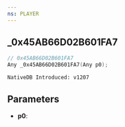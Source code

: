 ```yaml
---
ns: PLAYER
---
```

## _0x45AB66D02B601FA7

```c
// 0x45AB66D02B601FA7
Any _0x45AB66D02B601FA7(Any p0);
```

```
NativeDB Introduced: v1207
```

## Parameters
* **p0**:
